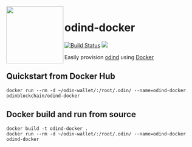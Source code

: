 <img align="left" width="150" height="150" src="https://odinblockchain.org/wp-content/uploads/2018/07/800px-black-circle-logo-with-text.png">

# odind-docker

[![Build Status](https://travis-ci.org/chrishasl/odind-docker.svg?branch=master)](https://travis-ci.org/chrishasl/odind-docker)
[![](https://images.microbadger.com/badges/image/odinblockchain/odind-docker.svg)](https://microbadger.com/images/odinblockchain/odind-docker)

Easily provision [odind](https://odinblockchain.org/) using [Docker](https://www.docker.com/)


## Quickstart from Docker Hub
```
docker run --rm -d ~/odin-wallet/:/root/.odin/ --name=odind-docker odinblockchain/odind-docker
```

## Docker build and run from source
```
docker build -t odind-docker .
docker run --rm -d ~/odin-wallet/:/root/.odin/ --name=odind-docker odind-docker
```
